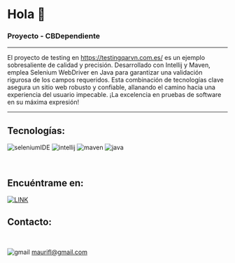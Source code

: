 
# Hola 👋
### Proyecto - CBDependiente

---

El proyecto de testing en https://testingqarvn.com.es/ es un ejemplo sobresaliente de calidad y precisión. Desarrollado con Intellij y Maven, emplea Selenium WebDriver en Java para garantizar una validación rigurosa de los campos requeridos. Esta combinación de tecnologías clave asegura un sitio web robusto y confiable, allanando el camino hacia una experiencia del usuario impecable. ¡La excelencia en pruebas de software en su máxima expresión!

---


## Tecnologías:
![seleniumIDE](https://github.com/maurifl/maurifl/assets/6419342/aec06bb5-ac30-4c86-8507-5e29f64c3a2f)
![intellij](https://github.com/maurifl/SeleniumWD/assets/6419342/64dd7a06-90f6-421a-b794-e7824aa7cc7c)
![maven](https://github.com/maurifl/SeleniumWD/assets/6419342/e376b16b-90e0-4987-ad0d-20f5f4f41cfa)
![java](https://github.com/maurifl/SeleniumWD/assets/6419342/fb08f708-3138-47d2-8636-af1232f6818e)


</br>

## Encuéntrame en:
[![LINK](https://img.shields.io/badge/https%3A%2F%2Fimg.shields.io%2Fbadge%2Fany_text-MAURIFL-blue?style=flat-square&logo=linkedin&logoColor=white&label=Linkedin&labelColor=black&color=blue
)](https://www.linkedin.com/in/maurifl/)

## Contacto:
</br>

![gmail](https://github.com/maurifl/maurifl/assets/6419342/2b8d0ec4-7c7d-4260-97a2-7df097c83b2d)
maurifl@gmail.com


